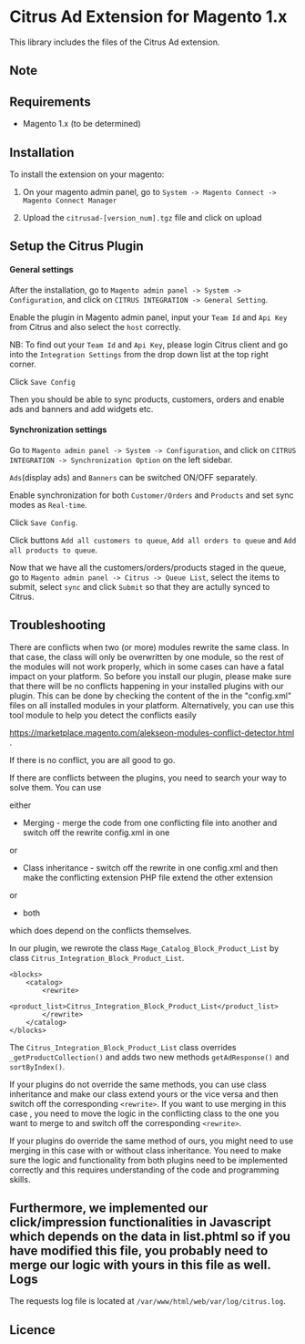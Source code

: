 Citrus Ad Extension for Magento 1.x
=============================

This library includes the files of the Citrus Ad extension.


Note
----


Requirements
------------

- Magento 1.x (to be determined)


Installation
------------

To install the extension on your magento:

1. On your magento admin panel, go to `System -> Magento Connect -> Magento Connect Manager`

2. Upload the `citrusad-[version_num].tgz` file and click on upload


Setup the Citrus Plugin
-----

#### General settings
After the installation, go to `Magento admin panel -> System -> Configuration`, and click on `CITRUS INTEGRATION -> General Setting`.

Enable the plugin in Magento admin panel, input your `Team Id` and `Api Key` from Citrus and also select the `host` correctly.

NB: To find out your `Team Id` and `Api Key`, please login Citrus client and go into the `Integration Settings` from the drop down list at the top right corner.

Click `Save Config`

Then you should be able to sync products, customers, orders and enable ads and banners and add widgets etc.

#### Synchronization settings
Go to `Magento admin panel -> System -> Configuration`, and click on `CITRUS INTEGRATION -> Synchronization Option` on the left sidebar.

`Ads`(display ads) and `Banners` can be switched ON/OFF separately. 

Enable synchronization for both `Customer/Orders` and `Products` and set sync modes as `Real-time`. 

Click `Save Config`.

Click buttons `Add all customers to queue`, `Add all orders to queue` and `Add all products to queue`.

Now that we have all the customers/orders/products staged in the queue, go to `Magento admin panel -> Citrus -> Queue List`, select the items to submit, select `sync` and click `Submit` so that they are actully synced to Citrus.


Troubleshooting
-----

There are conflicts when two (or more) modules rewrite the same class. In that case, the class will only be overwritten
by one module, so the rest of the modules will not work properly, which in some cases can have a fatal impact on your
platform. So before you install our plugin, please make sure that there will be no conflicts happening in your installed
plugins with our plugin. This can be done by checking the content of the <rewrite> in the "config.xml" files on all
installed modules in your platform. Alternatively, you can use this tool module to help you detect the conflicts easily

https://marketplace.magento.com/alekseon-modules-conflict-detector.html
.

If there is no conflict, you are all good to go.

If there are conflicts between the plugins, you need to search your way to solve them. You can use

either
* Merging - merge the code from one conflicting file into another and switch off the rewrite config.xml in one

or
* Class inheritance - switch off the rewrite in one config.xml and then make the conflicting extension PHP file extend
the other extension

or
* both

which does depend on the conflicts themselves. 

In our plugin, we rewrote the class `Mage_Catalog_Block_Product_List` by class `Citrus_Integration_Block_Product_List`.
```$xslt
<blocks>
    <catalog>
        <rewrite>
            <product_list>Citrus_Integration_Block_Product_List</product_list>
        </rewrite>
    </catalog>
</blocks>
```

The `Citrus_Integration_Block_Product_List` class overrides ```_getProductCollection()``` and adds two new methods 
```getAdResponse()``` and ```sortByIndex()```. 

If your plugins do not override the same methods, you can use class inheritance and make our class extend yours or the 
vice versa and then switch off the corresponding `<rewrite>`. If you want to use merging in this case , you need to 
move the logic in the conflicting class to the one you want to merge to and switch off 
the corresponding `<rewrite>`.   

If your plugins do override the same method of ours, you might need to use merging in this case with or without class 
inheritance. You need to make sure the logic and functionality from both plugins need to be implemented correctly and 
this requires understanding of the code and programming skills.

Furthermore, we implemented our click/impression functionalities in Javascript which depends on the data in list.phtml 
so if you have modified this file, you probably need to merge our logic with yours in this file as well. 
Logs
-----
The requests log file is located at `/var/www/html/web/var/log/citrus.log`.


Licence
-----
